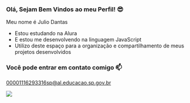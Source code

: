 ### Olá, Sejam Bem Vindos ao meu Perfil! 😎

Meu nome é Julio Dantas

- Estou estudando na Alura
- E estou me desenvolvendo na linguagem JavaScript
- Utilizo deste espaço para a organização e compartilhamento de meus projetos desenvolvidos

### Você pode entrar em contato comigo 📫

00001116293316sp@al.educacao.sp.gov.br


![](https://media.tenor.com/Wkyc2Lahp44AAAAM/one-piece-op.gif)
